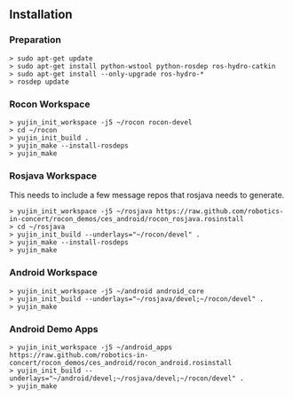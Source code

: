 ## Installation

### Preparation

```
> sudo apt-get update
> sudo apt-get install python-wstool python-rosdep ros-hydro-catkin
> sudo apt-get install --only-upgrade ros-hydro-*
> rosdep update
```

### Rocon Workspace

```
> yujin_init_workspace -j5 ~/rocon rocon-devel
> cd ~/rocon
> yujin_init_build .
> yujin_make --install-rosdeps
> yujin_make
```

### Rosjava Workspace

This needs to include a few message repos that rosjava needs to generate.

```
> yujin_init_workspace -j5 ~/rosjava https://raw.github.com/robotics-in-concert/rocon_demos/ces_android/rocon_rosjava.rosinstall
> cd ~/rosjava
> yujin_init_build --underlays="~/rocon/devel" .
> yujin_make --install-rosdeps
> yujin_make
```

### Android Workspace

```
> yujin_init_workspace -j5 ~/android android_core
> yujin_init_build --underlays="~/rosjava/devel;~/rocon/devel" .
> yujin_make
```

### Android Demo Apps

```
> yujin_init_workspace -j5 ~/android_apps https://raw.github.com/robotics-in-concert/rocon_demos/ces_android/rocon_android.rosinstall
> yujin_init_build --underlays="~/android/devel;~/rosjava/devel;~/rocon/devel" .
> yujin_make
```
